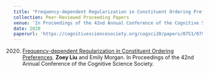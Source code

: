 ```yaml
---
title: "Frequency-dependent Regularization in Constituent Ordering Preferences"
collection: Peer-Reviewed Proceeding Papers
venue: 'In Proceedings of the 42nd Annual Conference of the Cognitive Science Society'
date: 2020
paperurl: 'https://cognitivesciencesociety.org/cogsci20/papers/0751/0751.pdf'
---
```

2020. [Frequency-dependent Regularization in Constituent Ordering Preferences](https://cognitivesciencesociety.org/cogsci20/papers/0751/0751.pdf). **Zoey Liu** and Emily Morgan. In Proceedings of the 42nd Annual Conference of the Cognitive Science Society.
